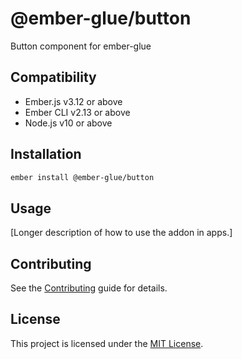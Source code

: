 @ember-glue/button
==============================================================================

Button component for ember-glue

Compatibility
------------------------------------------------------------------------------

* Ember.js v3.12 or above
* Ember CLI v2.13 or above
* Node.js v10 or above


Installation
------------------------------------------------------------------------------

```sh
ember install @ember-glue/button
```

Usage
------------------------------------------------------------------------------

[Longer description of how to use the addon in apps.]

Contributing
------------------------------------------------------------------------------

See the [Contributing](CONTRIBUTING.md) guide for details.

License
------------------------------------------------------------------------------

This project is licensed under the [MIT License](LICENSE.md).
